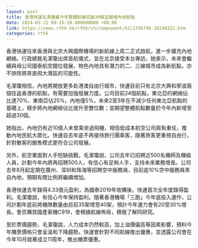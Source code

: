 ```yaml
---
layout: post
title: 香港快運毛潔瓊冀今年整體航線突破30條並擬增內地航點
date: 2024-03-22 09:15:28.000000000 +08:00
link: https://news.rthk.hk/rthk/ch/component/k2/1745746-20240322.htm
categories: rthk
---
```


香港快運往來香港與北京大興國際機場的新航線上周二正式啟航，進一步擴充內地網絡。行政總裁毛潔瓊出席首航儀式，並在北京接受本台專訪，她表示，未來會繼續與母公司國泰航空錯位發展，物色內地具有潛力的二、三線城市成為新航點，亦不排除將來直飛大灣區的可能性。

毛潔瓊相信，內地將開放更多赴港澳自由行城市，快運目前只有北京大興和寧波兩個往返香港的航點，有需要加強發展力度。公司目前24個航點，東北亞的網絡佔比達70%、東南亞佔25%，內地僅5%，未來2至3年在不減少任何東北亞航點的基礎上，穩步將內地網絡佔比提升至雙位數；並期望整體航點數量於今年內新增至超過30個。

她指出，內地仍有近10億人未曾乘坐過飛機，相信低成本航空公司肩負重任，推動內地民航大眾化。快運自去年底不再接待旅行團乘客，隨著旅客更重視自由行，針對散客的銷售模式更符合公司發展。

另外，航空業面對人手短缺挑戰，毛潔瓊說，公司去年已招聘近500名機師及機組人員，計劃今年內將再招聘500人，有信心有足夠人手，支持未來業務增長。公司去年8月起定期在廣州、深圳和珠海等招聘空中服務員，目前逾10%空中服務員來自內地，預期有關比例將繼續增加。

香港快運去年錄得4.33億元盈利，為國泰2019年收購後，快運首次全年度錄得盈利。毛潔瓊說，有信心今年保持盈利。隨著香港機場「三跑」今年底投入運作，公司計劃年底前將機隊數量由目前35架增至40架，預計今年運力會有20至30%增長。會否購買國產客機C919，會根據航線佈局，積極了解同研究。

至於票價趨勢，毛潔瓊說，人力成本仍然較高，加上油價偏高等因素影響，預料今年機票價格只會呈溫和下降趨勢。快運會針對不同航線推出優惠，並透露公司會在今年10月就著成立11周年，推出機票優惠。
